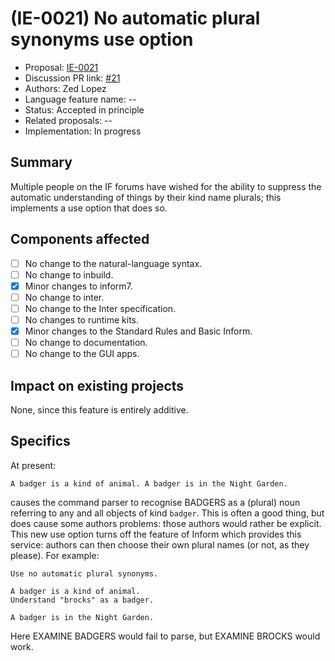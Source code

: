 # (IE-0021) No automatic plural synonyms use option

* Proposal: [IE-0021](0021-no-automatic-plural-synonyms.md)
* Discussion PR link: [#21](https://github.com/ganelson/inform-evolution/pull/21)
* Authors: Zed Lopez
* Language feature name: --
* Status: Accepted in principle
* Related proposals: --
* Implementation: In progress

## Summary

Multiple people on the IF forums have wished for the ability to suppress the
automatic understanding of things by their kind name plurals; this implements
a use option that does so.

## Components affected

- [ ] No change to the natural-language syntax.
- [ ] No change to inbuild.
- [x] Minor changes to inform7.
- [ ] No change to inter.
- [ ] No change to the Inter specification.
- [ ] No changes to runtime kits.
- [x] Minor changes to the Standard Rules and Basic Inform.
- [ ] No change to documentation.
- [ ] No change to the GUI apps.

## Impact on existing projects

None, since this feature is entirely additive.

## Specifics

At present:

	A badger is a kind of animal. A badger is in the Night Garden.

causes the command parser to recognise BADGERS as a (plural) noun referring
to any and all objects of kind `badger`. This is often a good thing, but
does cause some authors problems: those authors would rather be explicit.
This new use option turns off the feature of Inform which provides this
service: authors can then choose their own plural names (or not, as they
please). For example:

	Use no automatic plural synonyms.

	A badger is a kind of animal.
	Understand "brocks" as a badger.
	
	A badger is in the Night Garden.
	
Here EXAMINE BADGERS would fail to parse, but EXAMINE BROCKS would work.
